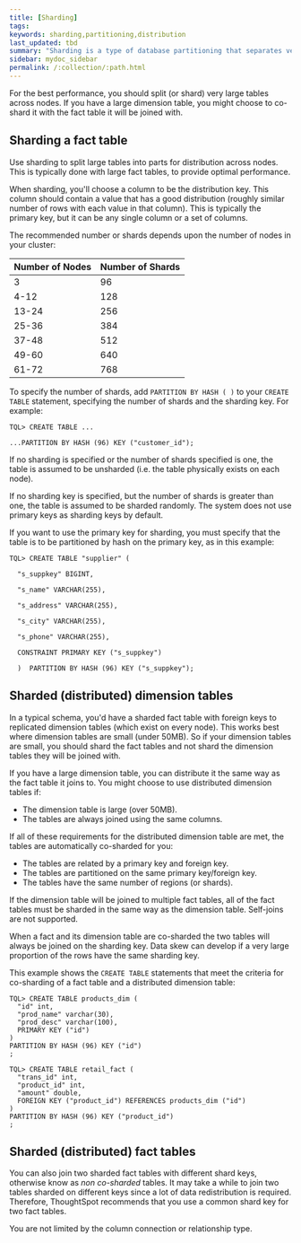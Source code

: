 ```yaml
---
title: [Sharding]
tags:
keywords: sharding,partitioning,distribution
last_updated: tbd
summary: "Sharding is a type of database partitioning that separates very large databases the into smaller, faster, more easily managed parts called data shards."
sidebar: mydoc_sidebar
permalink: /:collection/:path.html
---
```

For the best performance, you should split (or shard) very large tables across
nodes. If you have a large dimension table, you might choose to co-shard it with
the fact table it will be joined with.

## Sharding a fact table

Use sharding to split large tables into parts for distribution across nodes.
This is typically done with large fact tables, to provide optimal performance.

When sharding, you'll choose a column to be the distribution key. This column
should contain a value that has a good distribution (roughly similar number of
rows with each value in that column). This is typically the primary key, but it
can be any single column or a set of columns.

The recommended number or shards depends upon the number of nodes in your cluster:

|Number of Nodes|Number of Shards|
|---------------|----------------|
|3|96|
|4-12|128|
|13-24|256|
|25-36|384|
|37-48|512|
|49-60|640|
|61-72|768|

To specify the number of shards, add `PARTITION BY HASH ( )` to your `CREATE TABLE`
statement, specifying the number of shards and the sharding key. For example:

```
TQL> CREATE TABLE ...

...PARTITION BY HASH (96) KEY ("customer_id");
```

If no sharding is specified or the number of shards specified is one, the table
is assumed to be unsharded (i.e. the table physically exists on each node).

If no sharding key is specified, but the number of shards is greater than one,
the table is assumed to be sharded randomly. The system does not use primary
keys as sharding keys by default.

If you want to use the primary key for sharding, you must specify that the table
is to be partitioned by hash on the primary key, as in this example:

```
TQL> CREATE TABLE "supplier" (

  "s_suppkey" BIGINT,

  "s_name" VARCHAR(255),

  "s_address" VARCHAR(255),

  "s_city" VARCHAR(255),

  "s_phone" VARCHAR(255),

  CONSTRAINT PRIMARY KEY ("s_suppkey")

  )  PARTITION BY HASH (96) KEY ("s_suppkey");
```

## Sharded (distributed) dimension tables

In a typical schema, you'd have a sharded fact table with foreign keys to
replicated dimension tables (which exist on every node). This works best where
dimension tables are small (under 50MB). So if your dimension tables are small,
you should shard the fact tables and not shard the dimension tables they will be
joined with.

If you have a large dimension table, you can distribute it the same way as the
fact table it joins to. You might choose to use distributed dimension tables if:

-   The dimension table is large (over 50MB).
-   The tables are always joined using the same columns.

If all of these requirements for the distributed dimension table are met, the
tables are automatically co-sharded for you:

-   The tables are related by a primary key and foreign key.
-   The tables are partitioned on the same primary key/foreign key.
-   The tables have the same number of regions (or shards).

If the dimension table will be joined to multiple fact tables, all of the fact
tables must be sharded in the same way as the dimension table. Self-joins are
not supported.

When a fact and its dimension table are co-sharded the two tables will always be
joined on the sharding key. Data skew can develop if a very large proportion of
the rows have the same sharding key.

This example shows the `CREATE TABLE` statements that meet the criteria for
co-sharding of a fact table and a distributed dimension table:

```
TQL> CREATE TABLE products_dim (
  "id" int,
  "prod_name" varchar(30),
  "prod_desc" varchar(100),
  PRIMARY KEY ("id")
)
PARTITION BY HASH (96) KEY ("id")
;

TQL> CREATE TABLE retail_fact (
  "trans_id" int,
  "product_id" int,
  "amount" double,
  FOREIGN KEY ("product_id") REFERENCES products_dim ("id")
)
PARTITION BY HASH (96) KEY ("product_id")
;
```

## Sharded (distributed) fact tables

You can also join two sharded fact tables with different shard keys, otherwise
know as _non co-sharded_ tables. It may take a while to join two tables sharded
on different keys since a lot of data redistribution is required. Therefore,
ThoughtSpot recommends that you use a common shard key for two fact tables.

You are not limited by the column connection or relationship type.

